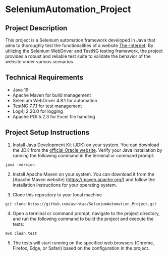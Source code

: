 # SeleniumAutomation_Project

## Project Description

This project is a Selenium automation framework developed in Java that aims to thoroughly test the functionalities of a website [The-Internet](https://the-internet.herokuapp.com/). By utilizing the Selenium WebDriver and TestNG testing framework, the project provides a robust and reliable test suite to validate the behavior of the website under various scenarios.

## Technical Requirements

* Java 19
* Apache Maven for build management
* Selenium WebDriver 4.8.1 for automation
* TestNG 7.7.1 for test management
* Log4j 2.20.0 for logging
* Apache POI 5.2.3 for Excel file handling

## Project Setup Instructions

1) Install Java Development Kit (JDK) on your system. You can download the JDK from the [official Oracle website](https://www.oracle.com/). Verify your Java installation by running the following command in the terminal or command prompt:
   
```
java -version
```

2) Install Apache Maven on your system. You can download it from the [Apache Maven website] (https://maven.apache.org/) and follow the installation instructions for your operating system.

3) Clone this repository to your local machine

```
git clone https://github.com/asnhtaa/SeleniumAutomation_Project.git
```

4) Open a terminal or command prompt, navigate to the project directory, and run the following command to build the project and execute the tests:

```
mvn clean test
```

5) The tests will start running on the specified web browsers (Chrome, Firefox, Edge, or Safari) based on the configuration in the project.
